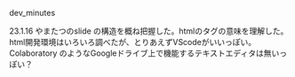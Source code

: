dev_minutes

23.1.16
やまたつのslide の構造を概ね把握した。htmlのタグの意味を理解した。
html開発環境はいろいろ調べたが、とりあえずVScodeがいいっぽい。
Colaboratory のようなGoogleドライブ上で機能するテキストエディタは無いっぽい？

